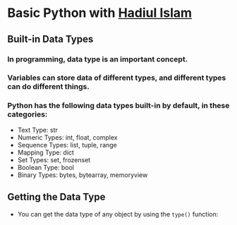 # Basic Python with [Hadiul Islam](https://hadiul.me/)

## Built-in Data Types
### In programming, data type is an important concept.

### Variables can store data of different types, and different types can do different things.

### Python has the following data types built-in by default, in these categories:

- Text Type:	str
- Numeric Types:	int, float, complex
- Sequence Types:	list, tuple, range
- Mapping Type:	dict
- Set Types:	set, frozenset
- Boolean Type:	bool
- Binary Types:	bytes, bytearray, memoryview

## Getting the Data Type
- You can get the data type of any object by using the `type()` function: